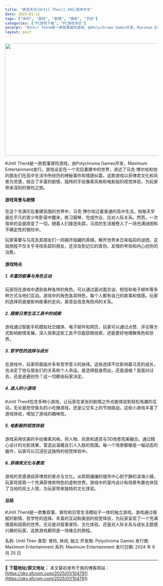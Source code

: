 ```yaml
---
title: "直至末日|Until Then|1.39G|简体中文"
date: 2025-01-11
tags: ["休闲", "冒险", "剧情", "情感", "手绘"]
categories: ["PC游戏下载", "PC游戏专区"]
excerpt: "《Until Then》是一款叙事冒险游戏，由Polychroma Games开发，Maximum Entertainment发行。游戏设定在一个灾后重建中的世界，讲述了马克·博尔哈和他的朋友们在高中生活中所经历的神秘事件和情感纠葛。这款游戏以菲律宾文化和风景为灵感，结合了丰富的剧情、独特的手绘像素&hellip;"
layout: post
---
```


<img class="aligncenter size-full wp-image-104792" src="https://sky.sfcrom.com/wp-content/uploads/2025/01/2025011105174382.webp" alt="" width="660" height="370" />

《Until Then》是一款叙事冒险游戏，由Polychroma Games开发，Maximum Entertainment发行。游戏设定在一个灾后重建中的世界，讲述了马克·博尔哈和他的朋友们在高中生活中所经历的神秘事件和情感纠葛。这款游戏以菲律宾文化和风景为灵感，结合了丰富的剧情、独特的手绘像素风格和电影般的视觉体验，为玩家带来深刻的冒险之旅。
<h4>游戏背景与剧情</h4>
在这个充满灾后重建氛围的世界中，马克·博尔哈过着普通的高中生活。他每天早晨在平凡的青少年卧室中醒来，练习钢琴、完成作业、应对人际关系。然而，一次宿命的会面改变了一切。随着人们接连失踪，马克的生活被卷入了一场充满谜团和不确定性的冒险中。

玩家需要与马克及其朋友们一同揭开隐藏的真相，解开世界末日来临前的谜团。这段旅程不仅关乎寻找失踪的朋友，还涉及到记忆的真伪、友情的考验和内心创伤的治愈。
<h4>游戏特点</h4>
<h5>1. <strong>丰富的叙事与角色互动</strong></h5>
玩家将在游戏中遇到各种各样的角色，可以通过面对面交谈、短信和电子邮件等多种方式与他们互动。游戏中的角色各具特色，每个人都有自己的故事和情感。玩家的选择将直接影响故事的走向，甚至会改变角色间的关系。
<h5>2. <strong>探索日常生活工具中的线索</strong></h5>
游戏通过智能手机模拟社交媒体、电子邮件和网页，玩家可以通过点赞、评论等方式影响剧情发展。深入探索这些工具不仅能获取线索，还能更好地理解角色和世界。
<h5>3. <strong>哲学性的选择与成长</strong></h5>
在游戏中，玩家将面临许多有哲学意义的抉择。这些选择不仅影响着马克的成长，也决定了他与朋友们的关系和个人命运。是选择挺身而出，还是退缩？是面对过去，还是逃避创伤？这一切都由玩家决定。
<h5>4. <strong>迷人的小游戏</strong></h5>
《Until Then》包含多种小游戏，让玩家在紧张的剧情之外也能体验到轻松有趣的互动。无论是抢夺鱼丸的小吃摊游戏，还是公交车上的节拍挑战，这些小游戏丰富了游戏体验，增加了游戏的趣味性。
<h5>5. <strong>电影般的视觉体验</strong></h5>
游戏采用优美的手绘像素风格，将人物、风景和道具与3D场景完美融合。通过精心设计的光影效果，营造出温暖且引人入胜的氛围。每一个场景都像是一幅动态的画作，玩家可以沉浸在这独特的视觉体验中。
<h5>6. <strong>菲律宾文化与景观</strong></h5>
游戏的灵感源自菲律宾的景点与文化。从熙熙攘攘的城市中心到宁静的滨海小镇，玩家将探索一个充满菲律宾特色的虚构世界。游戏中的室内设计和场景布置也体现了当地的风土人情，为玩家带来独特的文化体验。
<h4>总结</h4>
《Until Then》是一款集叙事、冒险和日常生活模拟于一体的独立游戏。游戏通过细腻的剧情、哲学性的选择、丰富的互动和美丽的视觉体验，为玩家呈现了一个充满情感和探索的世界。无论是对叙事冒险、文化体验，还是对人际关系与成长主题感兴趣的玩家，这款游戏都将是一场难忘的旅程。

名称: Until Then
类型: 冒险, 休闲, 独立
开发商: Polychroma Games
发行商: Maximum Entertainment
系列: Maximum Entertainment
发行日期: 2024 年 6 月 25 日

---
📖 **下载地址/原文地址：** 本文最初发布于我的博客网站：[https://sky.sfcrom.com/2025/01/104791](https://sky.sfcrom.com/2025/01/104791)
